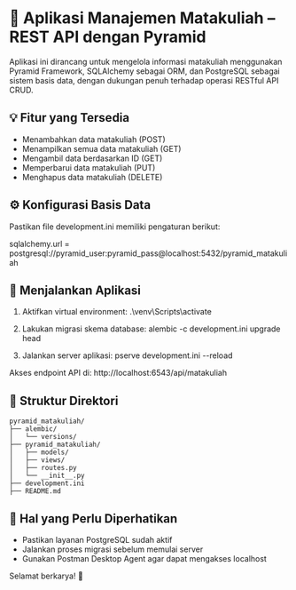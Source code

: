 
# 📘 Aplikasi Manajemen Matakuliah – REST API dengan Pyramid

Aplikasi ini dirancang untuk mengelola informasi matakuliah menggunakan Pyramid Framework, SQLAlchemy sebagai ORM, dan PostgreSQL sebagai sistem basis data, dengan dukungan penuh terhadap operasi RESTful API CRUD.

## 💡 Fitur yang Tersedia
- Menambahkan data matakuliah (POST)
- Menampilkan semua data matakuliah (GET)
- Mengambil data berdasarkan ID (GET)
- Memperbarui data matakuliah (PUT)
- Menghapus data matakuliah (DELETE)

## ⚙️ Konfigurasi Basis Data
Pastikan file development.ini memiliki pengaturan berikut:

sqlalchemy.url = postgresql://pyramid_user:pyramid_pass@localhost:5432/pyramid_matakuliah

## 🚀 Menjalankan Aplikasi
1. Aktifkan virtual environment:
   .\\venv\\Scripts\\activate

2. Lakukan migrasi skema database:
   alembic -c development.ini upgrade head

3. Jalankan server aplikasi:
   pserve development.ini --reload

Akses endpoint API di: http://localhost:6543/api/matakuliah

## 📂 Struktur Direktori
```
pyramid_matakuliah/
├── alembic/
│   └── versions/
├── pyramid_matakuliah/
│   ├── models/
│   ├── views/
│   ├── routes.py
│   └── __init__.py
├── development.ini
├── README.md
```

## 📌 Hal yang Perlu Diperhatikan
- Pastikan layanan PostgreSQL sudah aktif
- Jalankan proses migrasi sebelum memulai server
- Gunakan Postman Desktop Agent agar dapat mengakses localhost

Selamat berkarya! 🚀
